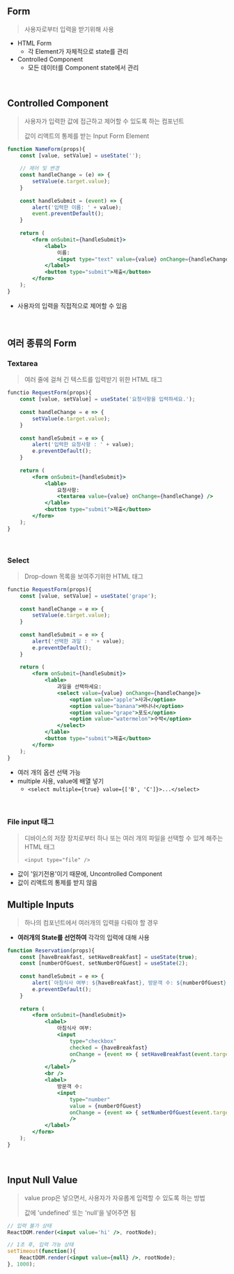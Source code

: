 ## Form

> 사용자로부터 입력을 받기위해 사용

- HTML Form
  - 각 Element가 자체적으로 state를 관리
- Controlled Component
  - 모든 데이터를 Component state에서 관리

<br>

## Controlled Component

> 사용자가 입력한 값에 접근하고 제어할 수 있도록 하는 컴포넌트
>
> 값이 리액트의 통제를 받는  Input Form Element

```jsx
function NameForm(props){
    const [value, setValue] = useState('');
    
    // 제어 및 변경
    const handleChange = (e) => {
    	setValue(e.target.value);
    }
    
    const handleSubmit = (event) => {
        alert('입력한 이름: ' + value);
        event.preventDefault();
    }
    
    return (
        <form onSubmit={handleSubmit}>
            <label>
            	이름:
                <input type="text" value={value} onChange={handleChange} />
            </label>
            <button type="submit">제출</button>
        </form>
    );
}
```

- 사용자의 입력을 직접적으로 제어할 수 있음

<br>

## 여러 종류의 Form

### Textarea

> 여러 줄에 걸쳐 긴 텍스트를 입력받기 위한 HTML 태그

```jsx
functio RequestForm(props){
    const [value, setValue] = useState('요청사항을 입력하세요.');
    
    const handleChange = e => {
        setValue(e.target.value);
    }
    
    const handleSubmit = e => {
        alert('입력한 요청사항 : ' + value);
        e.preventDefault();
    }
    
    return (
        <form onSubmit={handleSubmit}>
            <lable>
            	요청사항: 
                <textarea value={value} onChange={handleChange} />
            </lable>
            <button type="submit">제출</button>
        </form>
    );
}
```



<br>

### Select

> Drop-down 목록을 보여주기위한 HTML 태그

```jsx
functio RequestForm(props){
    const [value, setValue] = useState('grape');
    
    const handleChange = e => {
        setValue(e.target.value);
    }
    
    const handleSubmit = e => {
        alert('선택한 과일 : ' + value);
        e.preventDefault();
    }
    
    return (
        <form onSubmit={handleSubmit}>
            <lable>
            	과일을 선택하세요: 
                <select value={value} onChange={handleChange}>
                    <option value="apple">사과</option>
                    <option value="banana">바나나</option>
                    <option value="grape">포도</option>
                    <option value="watermelon">수박</option>
                </select>
            </lable>
            <button type="submit">제출</button>
        </form>
    );
}
```

- 여러 개의 옵션 선택 가능
- multiple 사용, value에 배열 넣기
  - `<select multiple={true} value={['B', 'C']}>...</select>`

<br>

### File input 태그

> 디바이스의 저장 장치로부터 하나 또는 여러 개의 파일을 선택할 수 있게 해주는 HTML 태그
>
> `<input type="file" />`

- 값이 '읽기전용'이기 때문에, Uncontrolled Component
- 값이 리액트의 통제를 받지 않음



## Multiple Inputs

> 하나의 컴포넌트에서 여러개의 입력을 다뤄야 할 경우

- **여러개의 State를 선언하여** 각각의 입력에 대해 사용

```jsx
function Reservation(props){
    const [haveBreakfast, setHaveBreakfast] = useState(true);
    const [numberOfGuest, setNumberOfGuest] = useState(2);
    
    const handleSubmit = e => {
        alert(`아침식사 여부: ${haveBreakfast}, 방문객 수: ${numberOfGuest}`);
        e.preventDefault();
    }
    
    return (
        <form onSubmit={handleSubmit}>
            <label>
            	아침식사 여부:
                <input 
                    type="checkbox"
                    checked = {haveBreakfast}
                    onChange = {event => { setHaveBreakfast(event.target.checked); }}
                    />
            </label>
            <br />
            <label>
            	방문객 수:
                <input 
                    type="number"
                    value = {numberOfGuest}
                    onChange = {event => { setNumberOfGuest(event.target.value); }}
                    />
            </label>
        </form>
    );
}
```

<br>

## Input Null Value

> value prop은 넣으면서, 사용자가 자유롭게 입력할 수 있도록 하는 방법
>
> 값에 'undefined' 또는 'null'을 넣어주면 됨

```jsx
// 입력 불가 상태
ReactDOM.render(<input value='hi' />, rootNode);

// 1초 후, 입력 가능 상태
setTimeout(function(){
    ReactDOM.render(<input value={null} />, rootNode);
}, 1000);
```